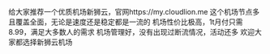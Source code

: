 给大家推荐一个优质机场新狮云，官网https://my.cloudlion.me
这个机场节点多且覆盖全面，无论是速度还是稳定都是一流的
机场性价比极高，1t月付只需8.99，满足大多数人的需求
机场管理好，没有出现过断流情况，活动还多
欢迎大家都选择新狮云机场
